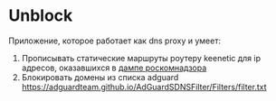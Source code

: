 # Unblock
Приложение, которое работает как dns proxy и умеет: 
1. Прописывать статические маршруты роутеру keenetic для ip адресов, оказавшихся в [дампе роскомнадзора](https://github.com/zapret-info/z-i)
2. Блокировать домены из списка adguard https://adguardteam.github.io/AdGuardSDNSFilter/Filters/filter.txt